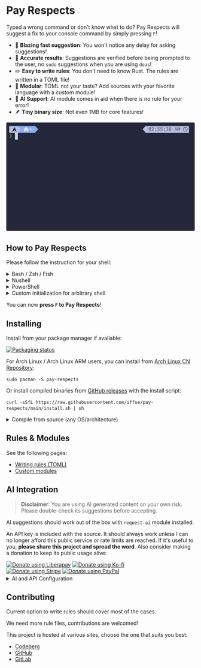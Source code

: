 # Pay Respects

Typed a wrong command or don't know what to do? Pay Respects will suggest a fix to your console command by simply pressing `F`!

- 🚀 **Blazing fast suggestion**: You won't notice any delay for asking suggestions!
- 🎯 **Accurate results**: Suggestions are verified before being prompted to the user, no `sudo` suggestions when you are using `doas`!
- ✏️ **Easy to write rules**: You don't need to know Rust. The rules are written in a TOML file!
- 🔩 **Modular**: TOML not your taste? Add sources with your favorite language with a custom module!
- 🤖 **AI Support**: AI module comes in aid when there is no rule for your error!
- 🪶 **Tiny binary size**: Not even 1MB for core features!

![showcase](./img/showcase.gif)

## How to Pay Respects

Please follow the instruction for your shell:

<details>
	<summary>Bash / Zsh / Fish</summary>

> Append the following line to your configuration file:
> ```shell
> eval "$(pay-respects bash --alias)"
> eval "$(pay-respects zsh --alias)"
> pay-respects fish --alias | source
> ```
> Arguments:
> - `--alias [alias]`: Alias to a custom key, defaults to `f`
> - `--nocnf`: Disables `command_not_found` handler

> Manual aliasing (**deprecated**, do not use):
> ```shell
> alias f="$(pay-respects bash)"
> alias f="$(pay-respects zsh)"
> alias f="$(pay-respects fish)"
> ```

</details>

<details>
	<summary>Nushell</summary>

> Add the following output to your configuration file:
> ```shell
> pay-respects nushell [--alias <alias>]
> ```

> Or save it as a file:
> ```shell
> pay-respects nushell [--alias <alias>] | save -f ~/.pay-respects.nu
> ```
> and source from your config file:
> ```shell
> source ~/.pay-respects.nu
> ```

</details>

<details>
	<summary>PowerShell</summary>

> Append the following to your profile:
> ```pwsh
> pay-respects pwsh [--alias <alias>] [--nocnf] [>> $PROFILE] # use the pipe to directly append it to your profile if you like
> ```

</details>

<details>
	<summary>Custom initialization for arbitrary shell</summary>

> pay-respects only requires 2 environment variables to function:
>
> - `_PR_SHELL`: The binary name of the current working shell.
> - `_PR_LAST_COMMAND`: The last command.
>
> pay-respects echos back, if applicable, a `cd` command that can be evaluated by the current working shell.

> General example:
> ```shell
> eval $(_PR_SHELL=sh _PR_LAST_COMMAND="git comit" pay-respects)
> ```

</details>

You can now **press `F` to Pay Respects**!

## Installing

Install from your package manager if available:

[![Packaging status](https://repology.org/badge/vertical-allrepos/pay-respects.svg)](https://repology.org/project/pay-respects/versions)

For Arch Linux / Arch Linux ARM users, you can install from [Arch Linux CN Repository](https://github.com/archlinuxcn/repo):

```shell
sudo pacman -S pay-respects
```

Or install compiled binaries from [GitHub releases](https://github.com/iffse/pay-respects/releases) with the install script:
```
curl -sSfL https://raw.githubusercontent.com/iffse/pay-respects/main/install.sh | sh
```

<details>
	<summary>Compile from source (any OS/architecture)</summary>

> This installation requires you to have Cargo (the Rust package manager) installed.

> Install from [crates.io](https://crates.io/), features are optional
> ```shell
> cargo install pay-respects --all-features
> ```

> Clone from git and install, suitable for adding custom compile-time rules:
> ```
> git clone --depth 1 https://github.com/iffse/pay-respects
> cd pay-respects
> cargo install --path .
> ```


</details>

## Rules & Modules

See the following pages:

- [Writing rules (TOML)](./rules.md)
- [Custom modules](./modules.md)

## AI Integration

> **Disclaimer**: You are using AI generated content on your own risk. Please double-check its suggestions before accepting.

AI suggestions should work out of the box with `request-ai` module installed.

An API key is included with the source. It should always work unless I can no longer afford this public service or rate limits are reached. If it's useful to you, **please share this project and spread the word**. Also consider making a donation to keep its public usage alive:

<div>
	<a
		href="https://liberapay.com/iff/donate"
		target="_blank"
		rel="noreferrer"
		><img
			src="https://liberapay.com/assets/widgets/donate.svg"
			alt="Donate using Liberapay"
		/></a
	>
	<a href="https://ko-fi.com/iffse" target="_blank" rel="noreferrer"
		><img
			height='30'
			src="https://www.vectorlogo.zone/logos/ko-fi/ko-fi-ar21.svg"
			alt="Donate using Ko-fi"
			style="height: 30px;"
		/></a
	>
	<br />
	<a href="https://iffse.eu.org/stripe" target="_blank" rel="noreferrer"
		><img
			height='30'
			src="https://cdn.brandfolder.io/KGT2DTA4/at/8vbr8k4mr5xjwk4hxq4t9vs/Stripe_wordmark_-_blurple.svg"
			alt="Donate using Stripe"
			style="height: 30px;"
		/></a
	>
	<a
		href="https://www.paypal.com/donate/?hosted_button_id=QN7Z7ZHRAAFZL"
		target="_blank"
		rel="noreferrer"
		><img
			height='30'
			src="https://upload.wikimedia.org/wikipedia/commons/b/b5/PayPal.svg"
			alt="Donate using PayPal"
			style="height: 25px; margin-bottom: 3px;"
		/></a
	>
</div>

<details>
	<summary>AI and API Configuration</summary>

> Configuration is done via environment variables:
>
> - `_PR_AI_API_KEY`: Your own API key
> - `_PR_AI_URL`: URL used. Defaults to pay-respects' own URL
>	- Any OpenAI compatible URL can be used, e.g.:
>		- `https://api.openai.com/v1/chat/completions` (Note: OpenAI's ChatGPT is very slow)
>		- `https://api.groq.com/openai/v1/chat/completions`
> - `_PR_AI_MODEL`: Model used. Defaults to `llama3-8b-8192` for fast response
> - `_PR_AI_DISABLE`: Setting to any value disables AI integration
> - `_PR_AI_LOCALE`: Locale in which the AI explains the suggestion. Defaults to user system locale

> Compile time variables:
>
> - `_DEF_PR_AI_API_KEY`: Default API key, included in compile-time
>
> </details>

## Contributing

Current option to write rules should cover most of the cases.

We need more rule files, contributions are welcomed!

This project is hosted at various sites, choose the one that suits you best:

- [Codeberg](https://codeberg.org/iff/pay-respects)
- [GitHub](https://github.com/iffse/pay-respects)
- [GitLab](https://gitlab.com/iffse/pay-respects)

